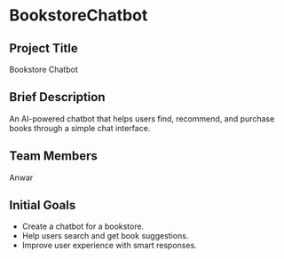 # BookstoreChatbot

## Project Title
Bookstore Chatbot

## Brief Description
An AI-powered chatbot that helps users find, recommend, and purchase books through a simple chat interface.

## Team Members
Anwar

## Initial Goals
- Create a chatbot for a bookstore.
- Help users search and get book suggestions.
- Improve user experience with smart responses.
